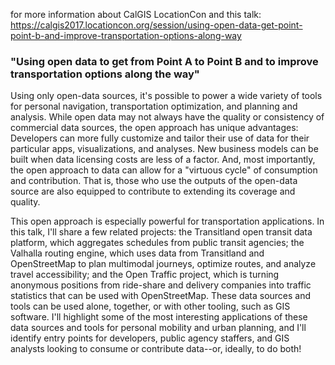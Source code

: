 for more information about CalGIS LocationCon and this talk: https://calgis2017.locationcon.org/session/using-open-data-get-point-point-b-and-improve-transportation-options-along-way

### "Using open data to get from Point A to Point B and to improve transportation options along the way"

Using only open-data sources, it's possible to power a wide variety of tools for personal navigation, transportation optimization, and planning and analysis. While open data may not always have the quality or consistency of commercial data sources, the open approach has unique advantages: Developers can more fully customize and tailor their use of data for their particular apps, visualizations, and analyses. New business models can be built when data licensing costs are less of a factor. And, most importantly, the open approach to data can allow for a "virtuous cycle" of consumption and contribution. That is, those who use the outputs of the open-data source are also equipped to contribute to extending its coverage and quality.

This open approach is especially powerful for transportation applications. In this talk, I'll share a few related projects: the Transitland open transit data platform, which aggregates schedules from public transit agencies; the Valhalla routing engine, which uses data from Transitland and OpenStreetMap to plan multimodal journeys, optimize routes, and analyze travel accessibility; and the Open Traffic project, which is turning anonymous positions from ride-share and delivery companies into traffic statistics that can be used with OpenStreetMap. These data sources and tools can be used alone, together, or with other tooling, such as GIS software. I'll highlight some of the most interesting applications of these data sources and tools for personal mobility and urban planning, and I'll identify entry points for developers, public agency staffers, and GIS analysts looking to consume or contribute data--or, ideally, to do both!